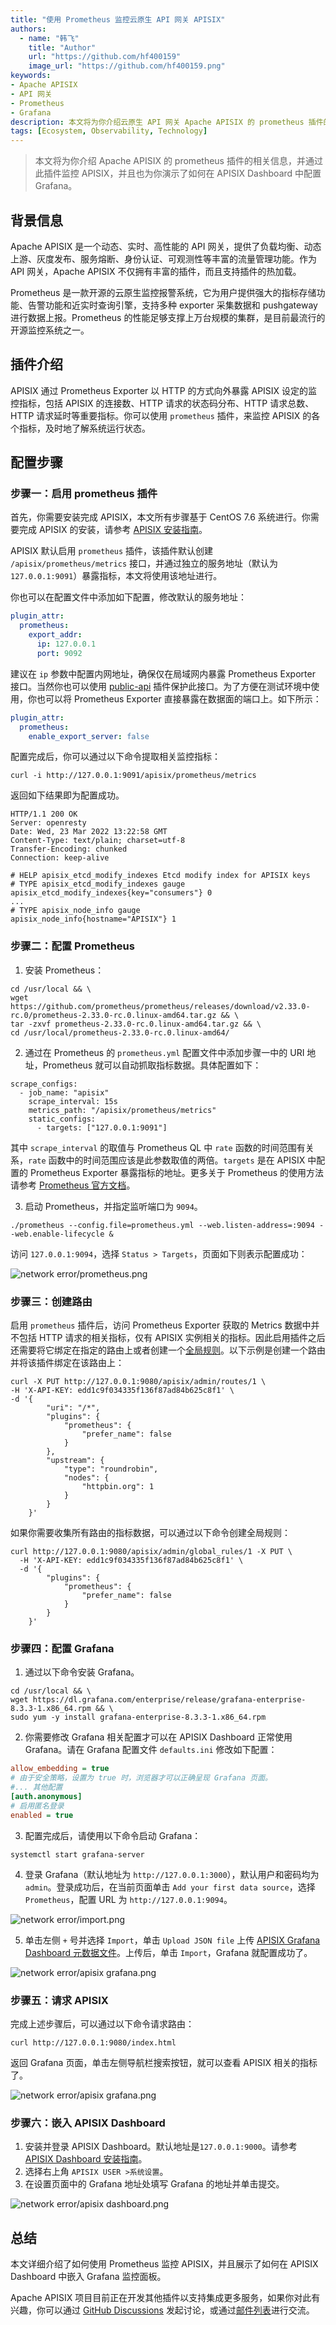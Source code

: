 ```yaml
---
title: "使用 Prometheus 监控云原生 API 网关 APISIX"
authors:
  - name: "韩飞"
    title: "Author"
    url: "https://github.com/hf400159"
    image_url: "https://github.com/hf400159.png"
keywords: 
- Apache APISIX
- API 网关
- Prometheus
- Grafana
description: 本文将为你介绍云原生 API 网关 Apache APISIX 的 prometheus 插件的相关信息，并通过此插件监控 APISIX，也为你演示了如何在 APISIX Dashboard 中配置 Grafana。
tags: [Ecosystem, Observability, Technology]
---
```


> 本文将为你介绍 Apache APISIX 的 prometheus 插件的相关信息，并通过此插件监控 APISIX，并且也为你演示了如何在 APISIX Dashboard 中配置 Grafana。

<!--truncate-->

## 背景信息

Apache APISIX 是一个动态、实时、高性能的 API 网关，提供了负载均衡、动态上游、灰度发布、服务熔断、身份认证、可观测性等丰富的流量管理功能。作为 API 网关，Apache APISIX 不仅拥有丰富的插件，而且支持插件的热加载。

Prometheus 是一款开源的云原生监控报警系统，它为用户提供强大的指标存储功能、告警功能和近实时查询引擎，支持多种 exporter 采集数据和 pushgateway 进行数据上报。Prometheus 的性能足够支撑上万台规模的集群，是目前最流行的开源监控系统之一。

## 插件介绍

APISIX 通过 Prometheus Exporter 以 HTTP 的方式向外暴露 APISIX 设定的监控指标，包括 APISIX 的连接数、HTTP 请求的状态码分布、HTTP 请求总数、HTTP 请求延时等重要指标。你可以使用 `prometheus` 插件，来监控 APISIX 的各个指标，及时地了解系统运行状态。

## 配置步骤

### 步骤一：启用 prometheus 插件

首先，你需要安装完成 APISIX，本文所有步骤基于 CentOS 7.6 系统进行。你需要完成 APISIX 的安装，请参考 [APISIX 安装指南](https://apisix.apache.org/zh/docs/apisix/how-to-build/)。

APISIX 默认启用 `prometheus` 插件，该插件默认创建 `/apisix/prometheus/metrics` 接口，并通过独立的服务地址（默认为 `127.0.0.1:9091`）暴露指标，本文将使用该地址进行。

你也可以在配置文件中添加如下配置，修改默认的服务地址：

```yaml title="./conf/config.yaml"
plugin_attr:
  prometheus:
    export_addr:
      ip: 127.0.0.1
      port: 9092
```

建议在 `ip` 参数中配置内网地址，确保仅在局域网内暴露 Prometheus Exporter 接口。当然你也可以使用 [public-api](https://apisix.apache.org/zh/docs/apisix/plugins/public-api/) 插件保护此接口。为了方便在测试环境中使用，你也可以将 Prometheus Exporter 直接暴露在数据面的端口上。如下所示：

```yaml
plugin_attr:
  prometheus:
    enable_export_server: false
```

配置完成后，你可以通过以下命令提取相关监控指标：

```shell
curl -i http://127.0.0.1:9091/apisix/prometheus/metrics
```

返回如下结果即为配置成功。

```shell
HTTP/1.1 200 OK
Server: openresty
Date: Wed, 23 Mar 2022 13:22:58 GMT
Content-Type: text/plain; charset=utf-8
Transfer-Encoding: chunked
Connection: keep-alive

# HELP apisix_etcd_modify_indexes Etcd modify index for APISIX keys
# TYPE apisix_etcd_modify_indexes gauge
apisix_etcd_modify_indexes{key="consumers"} 0
...
# TYPE apisix_node_info gauge
apisix_node_info{hostname="APISIX"} 1
```

### 步骤二：配置 Prometheus

1. 安装 Prometheus：

```shell
cd /usr/local && \
wget https://github.com/prometheus/prometheus/releases/download/v2.33.0-rc.0/prometheus-2.33.0-rc.0.linux-amd64.tar.gz && \
tar -zxvf prometheus-2.33.0-rc.0.linux-amd64.tar.gz && \
cd /usr/local/prometheus-2.33.0-rc.0.linux-amd64/
```

2. 通过在 Prometheus 的 `prometheus.yml` 配置文件中添加步骤一中的 URI 地址，Prometheus 就可以自动抓取指标数据。具体配置如下：

```shell title="./prometheus.yml"
scrape_configs:
  - job_name: "apisix"
    scrape_interval: 15s
    metrics_path: "/apisix/prometheus/metrics"
    static_configs:
      - targets: ["127.0.0.1:9091"]
```

其中 `scrape_interval` 的取值与 Prometheus QL 中 `rate` 函数的时间范围有关系，`rate` 函数中的时间范围应该是此参数取值的两倍。`targets` 是在 APISIX 中配置的 Prometheus Exporter 暴露指标的地址。更多关于 Prometheus 的使用方法请参考 [Prometheus 官方文档](https://prometheus.io/docs/introduction/overview/)。

3. 启动 Prometheus，并指定监听端口为 `9094`。

```shell
./prometheus --config.file=prometheus.yml --web.listen-address=:9094 --web.enable-lifecycle &
```

访问 `127.0.0.1:9094`，选择 `Status > Targets`，页面如下则表示配置成功：

![network error/prometheus.png](https://static.apiseven.com/2022/blog/0713/1.png)

### 步骤三：创建路由

启用 `prometheus` 插件后，访问 Prometheus Exporter 获取的 Metrics 数据中并不包括 HTTP 请求的相关指标，仅有 APISIX 实例相关的指标。因此启用插件之后还需要将它绑定在指定的路由上或者创建一个[全局规则](https://apisix.apache.org/zh/docs/apisix/terminology/global-rule/)。以下示例是创建一个路由并将该插件绑定在该路由上：

```shell
curl -X PUT http://127.0.0.1:9080/apisix/admin/routes/1 \
-H 'X-API-KEY: edd1c9f034335f136f87ad84b625c8f1' \
-d '{
        "uri": "/*",
        "plugins": {
            "prometheus": {
                "prefer_name": false
            }
        },
        "upstream": {
            "type": "roundrobin",
            "nodes": {
                "httpbin.org": 1
            }
        }
    }'
```

如果你需要收集所有路由的指标数据，可以通过以下命令创建全局规则：

```shell
curl http://127.0.0.1:9080/apisix/admin/global_rules/1 -X PUT \
  -H 'X-API-KEY: edd1c9f034335f136f87ad84b625c8f1' \
  -d '{
        "plugins": {
            "prometheus": {
                "prefer_name": false
            }
        }
    }'
```

### 步骤四：配置 Grafana

1. 通过以下命令安装 Grafana。

```shell
cd /usr/local && \
wget https://dl.grafana.com/enterprise/release/grafana-enterprise-8.3.3-1.x86_64.rpm && \
sudo yum -y install grafana-enterprise-8.3.3-1.x86_64.rpm
```

2. 你需要修改 Grafana 相关配置才可以在 APISIX Dashboard 正常使用 Grafana。请在 Grafana 配置文件 `defaults.ini` 修改如下配置：

```ini title="/usr/share/grafana/conf/defaults.ini"
allow_embedding = true
# 由于安全策略，设置为 true 时，浏览器才可以正确呈现 Grafana 页面。
#... 其他配置
[auth.anonymous]
# 启用匿名登录
enabled = true
```

3. 配置完成后，请使用以下命令启动 Grafana：

```shell
systemctl start grafana-server
```

4. 登录 Grafana（默认地址为 `http://127.0.0.1:3000`），默认用户和密码均为 `admin`。登录成功后，在当前页面单击 `Add your first data source`，选择 `Prometheus`，配置 URL 为 `http://127.0.0.1:9094`。

![network error/import.png](https://static.apiseven.com/2022/blog/0713/2.png)

5. 单击左侧 `+` 号并选择 `Import`，单击 `Upload JSON file` 上传 [APISIX Grafana Dashboard 元数据文件](https://github.com/apache/apisix/blob/master/docs/assets/other/json/apisix-grafana-dashboard.json)。上传后，单击 `Import`，Grafana 就配置成功了。

![network error/apisix grafana.png](https://static.apiseven.com/2022/blog/0713/3.png)

### 步骤五：请求 APISIX

完成上述步骤后，可以通过以下命令请求路由：

```shell
curl http://127.0.0.1:9080/index.html
```

返回 Grafana 页面，单击左侧导航栏搜索按钮，就可以查看 APISIX 相关的指标了。

![network error/apisix grafana.png](https://static.apiseven.com/2022/blog/0713/4.png)

### 步骤六：嵌入 APISIX Dashboard

1. 安装并登录 APISIX Dashboard。默认地址是`127.0.0.1:9000`。请参考 [APISIX Dashboard 安装指南](https://apisix.apache.org/zh/docs/dashboard/install/)。
2. 选择右上角 `APISIX USER >系统设置`。
3. 在设置页面中的 Grafana 地址处填写 Grafana 的地址并单击提交。

![network error/apisix dashboard.png](https://static.apiseven.com/2022/blog/0713/5.png)

## 总结

本文详细介绍了如何使用 Prometheus 监控 APISIX，并且展示了如何在 APISIX Dashboard 中嵌入 Grafana 监控面板。

Apache APISIX 项目目前正在开发其他插件以支持集成更多服务，如果你对此有兴趣，你可以通过 [GitHub Discussions](https://github.com/apache/apisix/discussions) 发起讨论，或通过[邮件列表](https://apisix.apache.org/docs/general/join/)进行交流。
